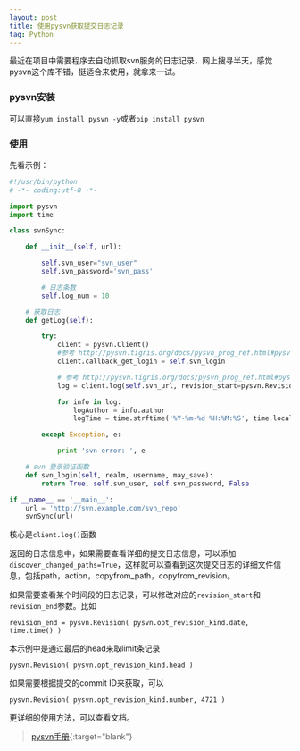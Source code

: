 ```yaml
---
layout: post
title: 使用pysvn获取提交日志记录
tag: Python
---
```


最近在项目中需要程序去自动抓取svn服务的日志记录，网上搜寻半天，感觉pysvn这个库不错，挺适合来使用，就拿来一试。

### pysvn安装

可以直接`yum install pysvn -y`或者`pip install pysvn`

### 使用

先看示例：

```python
#!/usr/bin/python
# -*- coding:utf-8 -*-

import pysvn
import time

class svnSync:

    def __init__(self, url):

        self.svn_user="svn_user"
        self.svn_password='svn_pass'

        # 日志条数
        self.log_num = 10

    # 获取日志
    def getLog(self):

        try:
            client = pysvn.Client()
            #参考 http://pysvn.tigris.org/docs/pysvn_prog_ref.html#pysvn_client_callback_get_login
            client.callback_get_login = self.svn_login

            # 参考 http://pysvn.tigris.org/docs/pysvn_prog_ref.html#pysvn_client_log
            log = client.log(self.svn_url, revision_start=pysvn.Revision(pysvn.opt_revision_kind.head),limit=self.log_num)

            for info in log:
                logAuthor = info.author
                logTime = time.strftime('%Y-%m-%d %H:%M:%S', time.localtime(info.date))

        except Exception, e:

            print 'svn error: ', e

    # svn 登录验证函数
    def svn_login(self, realm, username, may_save):
        return True, self.svn_user, self.svn_password, False

if __name__ == '__main__':
    url = 'http://svn.example.com/svn_repo'
    svnSync(url)
```

核心是`client.log()`函数

返回的日志信息中，如果需要查看详细的提交日志信息，可以添加`discover_changed_paths=True`，这样就可以查看到这次提交日志的详细文件信息，包括path，action，copyfrom_path，copyfrom_revision。

如果需要查看某个时间段的日志记录，可以修改对应的`revision_start`和`revision_end`参数。比如

`revision_end = pysvn.Revision( pysvn.opt_revision_kind.date, time.time() )`

本示例中是通过最后的head来取limit条记录

`pysvn.Revision( pysvn.opt_revision_kind.head )`

如果需要根据提交的commit ID来获取，可以

`pysvn.Revision( pysvn.opt_revision_kind.number, 4721 )`

更详细的使用方法，可以查看文档。

> [pysvn手册](http://pysvn.tigris.org/docs/pysvn.html){:target="blank"}
